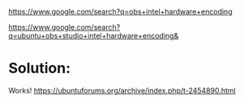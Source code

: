https://www.google.com/search?q=obs+intel+hardware+encoding

https://www.google.com/search?q=ubuntu+obs+studio+intel+hardware+encoding&

# Solution:
Works!
https://ubuntuforums.org/archive/index.php/t-2454890.html
